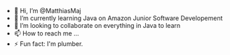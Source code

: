 - 👋 Hi, I’m @MatthiasMaj
- 🌱 I’m currently learning Java on Amazon Junior Software Developement
- 💞️ I’m looking to collaborate on everything in Java to learn
- 📫 How to reach me ...
- ⚡ Fun fact: I'm plumber.

<!---
MatthiasMaj/MatthiasMaj is a ✨ special ✨ repository because its `README.md` (this file) appears on your GitHub profile.
You can click the Preview link to take a look at your changes.
--->
